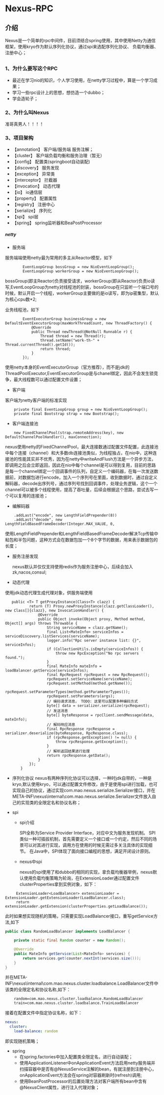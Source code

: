 # Nexus-RPC

## 介绍
Nexus是一个简单的rpc中间件，目前须结合spring使用，其中使用Netty为通信框架，使用kryo作为默认序列化协议，通过spi来选配序列化协议、 负载均衡器、注册中心；
##

### 1、为什么要写这个RPC
+ 最近在学习nio的知识，个人学习使用，在netty学习过程中，算是一个学习成果；
+ 学习一些rpc设计上的思想，想仿造一个dubbo；
+ 学会造轮子；
### 2、为什么叫Nexus
 准哥真男人！！！！  

### 3、项目架构
- 【annotation】
 客户端/服务端 服务注解；
- 【cluster】
 客户端负载均衡和服务治理（暂无）
- 【config】
 配置类(springboot自动装配)
- 【discovery】
 服务发现
- 【exception】
 异常类
- 【interceptor】
 拦截器
- 【invocation】
 动态代理
- 【io】
 io通信层
- 【property】
 配置属性
- 【registry】
 注册中心
- 【serialize】
 序列化
- 【spi】
 spi层
- 【spring】
 spring监听器和BeaPostProcessor
 
 ##### netty
 
 - 服务端
 
 服务端端使用netty最为常用的多主从Reactor模型，如下
```text
        EventLoopGroup bossGroup = new NioEventLoopGroup();
        EventLoopGroup workerGroup = new NioEventLoopGroup();      
```
bossGroup(即主Reactor)负责接受请求，workerGroup(即从Reactor)负责io读写,EventLoopGroup为netty对线程池的封装，bossGroup在只监听一个端口号的时候，默认开启一个线程，workerGroup主要做的是io读写，即为ip密集型，默认为核心cpu数*2;


业务线程池，如下
```text
        EventExecutorGroup businessGroup = new DefaultEventExecutorGroup(maxWorkThreadCount, new ThreadFactory() {
            @Override
            public Thread newThread(@NotNull Runnable r) {
                Thread thread = new Thread(r);
                thread.setName("work-th-" + Thread.currentThread().getId());
                return thread;
            }
        });
```
使用netty本身的EventExecutorGroup（官方推荐），而不是jdk的ThreadPoolExecutor,EventExecutorGroup是与chanel绑定，因此不会发生锁竞争，最大线程数可以通过配置文件设置；


- 客户端

客户端为netty客户端的标准实现

```text
    private final EventLoopGroup group = new NioEventLoopGroup();
    private final Bootstrap strap = new Bootstrap();
``` 

- 客户端连接池

```text
    new FixedChannelPool(strap.remoteAddress(key), new DefaultChannelPoolHandler(), maxConnection);
```
nexus使用netty的FixedChannelPool，最大连接数通过配置文件配置，此连接池中每个连接（channel）和大多数db连接池类似，为线程独占，在nio中，这种连接池的性能其实并不优秀，因为在netty中writeAndFlush方法是一个异步方法，即调用之后会立即返回，因此在nio中每个channel是可以得到复用，目前的思路是每一个channel绑定一个回调事件的队列，自定义一个编码器，在每一次发送数据前，对数据包进行encode，加入一个序列号在里面，收到数据时，通过自定义解码器，decode出序列号，通过序列号找到回调事件，处理业务逻辑，这个一个channel可以被多个线程使用，提高了吞吐量，后续会根据这个思路，尝试去写一个可以复用的连接池；
   
- 编解码器

```text
    .addLast("encode", new LengthFieldPrepender(8))
    .addLast("decode", new LengthFieldBasedFrameDecoder(Integer.MAX_VALUE, 0,   
```
使用LengthFieldPrepender和LengthFieldBasedFrameDecoder解决Tcp传输中粘包和半包问题，这种方式会在数据包加一个8个字节的数据，用来表示数据包的长度；

- 服务注册发现

  nexus默认并仅仅支持使用redis作为服务注册中心，后续会加入zk,nacos,consul;
  
- 动态代理

使用jdk动态代理生成代理对象，供服务端使用
 ```text
    public <T> T getProxyInstance(Class<T> clazz) {
            return (T) Proxy.newProxyInstance(clazz.getClassLoader(), new Class[]{clazz}, new InvocationHandler() {
                @Override
                public Object invoke(Object proxy, Method method, Object[] args) throws Throwable {
                    String serviceName = clazz.getName();
                    final List<MateInfo> serviceInfos = serviceDiscovery.listServices(serviceName);
                    logger.info("Rpc server instance list: {}", serviceInfos);
                    if (CollectionUtils.isEmpty(serviceInfos)) {
                        throw new RpcException("No rpc servers found.");
                    }
                    final MateInfo mateInfo = loadBalancer.getService(serviceInfos);
                    final RpcRequest rpcRequest = new RpcRequest();
                    rpcRequest.setServiceName(serviceName);
                    rpcRequest.setMethod(method.getName());
                    rpcRequest.setParameterTypes(method.getParameterTypes());
                    rpcRequest.setParameters(args);
                    // 编码请求消息， TODO: 这里可以配置多种编码方式
                    byte[] data = serializer.serialize(rpcRequest);
                    // 发送消息
                    byte[] byteResponse = rpcClient.sendMessage(data, mateInfo);
                    // 解码响应消息
                    final RpcResponse rpcResponse = serializer.deserialize(byteResponse, RpcResponse.class);
                    if (rpcResponse.getException() != null) {
                        throw rpcResponse.getException();
                    }
                    // 解析返回结果进行处理
                    return rpcResponse.getData();
                }
            });
        }
```  
     
- 序列化协议
nexus有两种序列化协议可以选择，一种时jdk自带的，一种是kryo,默认使用kryo，可以通过配置文件修改，由于是使用spi进行加载，也可实现自己的协议，通过实现com.mao.nexus.serialize.Serializer接口，并在 META-INF\nexus\internal\com.mao.nexus.serialize.Serializer文件放入自己的实现类的全限定名和协议名称；

- spi
  - spi介绍
  
    SPI全称为Service Provider Interface，对应中文为服务发现机制。 SPI类似一种可插拔机制，首先需要定义一个接口或一个约定，然后不同的场景可以对其进行实现，调用方在使用的时候无需过多关注具体的实现细节。 在Java中，SPI体现了面向接口编程的思想，满足开闭设计原则。
    
  - nexus中spi
  
    nexus的spi使用了和dubbo的相同的实现，拿负载均衡器举例，nexus默认使用负载均衡策略为轮询，在ExtensionLoader通过配置文件clusterProperties拿到实例对象，如下：
    
```text
     ExtensionLoader<LoadBalancer> extensionLoader = ExtensionLoader.getExtensionLoader(LoadBalancer.class);
     return extensionLoader.getExtension(clusterProperties.getLoadBalance());
``` 
   此时如果想实现随机的策略，只需要实现LoadBalancer接口，重写getService方法,如下
    
```java
public class RandomLoadBalancer implements LoadBalancer {

    private static final Random counter = new Random();

    @Override
    public MateInfo getService(List<MateInfo> services) {
        return services.get(counter.nextInt(services.size()));
    }
}
```

   并在META-INF\nexus\internal\com.mao.nexus.cluster.loadbalance.LoadBalancer文件中该类的全限定名和协议名称,如下：
```text
    random=com.mao.nexus.cluster.loadbalance.RandomLoadBalancer
    train=com.mao.nexus.cluster.loadbalance.TrainLoadBalancer
```
   接着在配置文件中指定协议名称，如下：
```yaml
nexus:
  cluster:
    load-balance: random
```
   即实现随机策略；
  
- spring
  - 在spring.factories中加入配置类全限定名，进行自动装配；
  - 使用ApplicationListener中onApplicationEvent方法启用netty服务端并扫描容器中是否有@NexusService注解的bean，有就注册到注册中心，onApplicationEvent方法会在spring对容器刷新时(refresh)调用;
  - 使用BeanPostProcessor的后置处理方法对客户端所有bean中含有@NexusClient属性，进行注入代理对象；